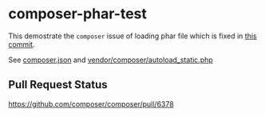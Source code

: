 # composer-phar-test

This demostrate the `composer` issue of loading phar file which is fixed in [this commit](https://github.com/chuangbo/composer/commit/b14b64622afe4d3d684d3a0c274ae09544257636).

See [composer.json](composer.json) and [vendor/composer/autoload_static.php](vendor/composer/autoload_static.php)

## Pull Request Status

https://github.com/composer/composer/pull/6378
